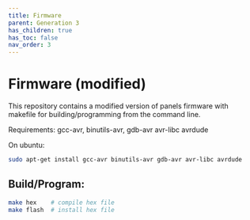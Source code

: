 ```yaml
---
title: Firmware
parent: Generation 3
has_children: true
has_toc: false
nav_order: 3
---
```


# Firmware (modified)

This repository contains a modified version of panels firmware with makefile for building/programming from the command line.

Requirements: gcc-avr, binutils-avr, gdb-avr avr-libc avrdude

On ubuntu:

```bash
sudo apt-get install gcc-avr binutils-avr gdb-avr avr-libc avrdude
```

## Build/Program:

```sh
make hex    # compile hex file
make flash  # install hex file
```